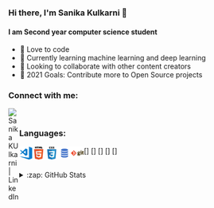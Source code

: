### Hi there, I'm Sanika Kulkarni 👋

#### I am Second year computer science student

- 🔭 Love to code
- 🌱 Currently learning machine learning and deep learning
- 👯 Looking to collaborate with other content creators
- 🥅 2021 Goals: Contribute more to Open Source projects

### Connect with me:

[<img align="left" alt="Sanika KUlkarni | LinkedIn" width="22px" src="https://cdn.jsdelivr.net/npm/simple-icons@v3/icons/linkedin.svg" />][linkedin]

<br />

### Languages:

[<img align="left" alt="Visual Studio Code" width="26px" src="https://raw.githubusercontent.com/github/explore/80688e429a7d4ef2fca1e82350fe8e3517d3494d/topics/visual-studio-code/visual-studio-code.png" />]
[<img align="left" alt="HTML5" width="26px" src="https://raw.githubusercontent.com/github/explore/80688e429a7d4ef2fca1e82350fe8e3517d3494d/topics/html/html.png" />]
[<img align="left" alt="CSS3" width="26px" src="https://raw.githubusercontent.com/github/explore/80688e429a7d4ef2fca1e82350fe8e3517d3494d/topics/css/css.png" />]
[<img align="left" alt="SQL" width="26px" src="https://raw.githubusercontent.com/github/explore/80688e429a7d4ef2fca1e82350fe8e3517d3494d/topics/sql/sql.png" />]
[<img align="left" alt="Git" width="26px" src="https://raw.githubusercontent.com/github/explore/80688e429a7d4ef2fca1e82350fe8e3517d3494d/topics/git/git.png" />]

<br />
<details>
  <summary>:zap: GitHub Stats</summary>

  <img align="left" alt="Sanika's Github Stats" src="https://github-readme-stats.saniikakulkarni.vercel.app/api?username=saniikakulkarni&show_icons=true&hide_border=true" />

</details>

[linkedin]: https://www.linkedin.com/in/sanika-kulkarni-34b403192/
